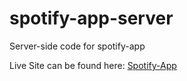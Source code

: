 # spotify-app-server
Server-side code for spotify-app

Live Site can be found here: [Spotify-App](https://app-spotify.herokuapp.com/)
